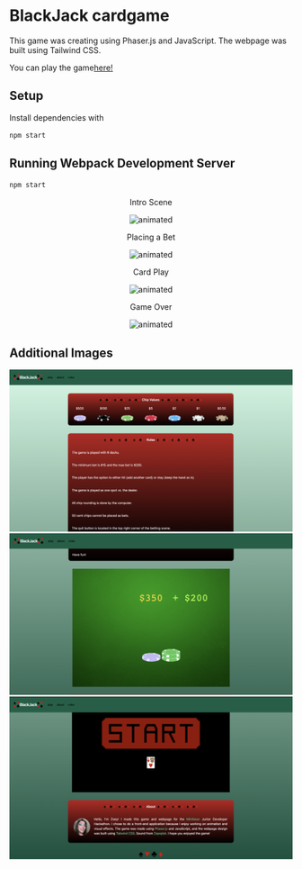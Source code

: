 # BlackJack cardgame

This game was creating using Phaser.js and JavaScript. The webpage was built using Tailwind CSS.

You can play the game[here!](https://thawing-basin-31009.herokuapp.com/)

## Setup

Install dependencies with

```sh
npm start
```

## Running Webpack Development Server

```sh
npm start
```
<p align="center">Intro Scene</p>
<p align="center">
  <img width="800" height"800" src="https://media.giphy.com/media/QH2CXyFKfyj0Tg1lHf/giphy.gif" alt="animated" />
</p>

<p align="center">Placing a Bet</p>
<p align="center">
  <img width="800" height"800" src="https://media.giphy.com/media/T66k0mf6edkKk7Xav2/giphy.gif" alt="animated" />
</p>

<p align="center">Card Play</p>
<p align="center">
  <img width="800" height"800" src="https://media.giphy.com/media/dH1tFjYgr4enEjlrsR/giphy.gif" alt="animated" />
</p>

<p align="center">Game Over</p>
<p align="center">
  <img width="800" height"800" src="https://media.giphy.com/media/HRry10UNGBWaBQaFRZ/giphy.gif" alt="animated" />
</p>

## Additional Images

![rules](https://github.com/ZoeyF75/mintbean-cardgame/blob/master/readme/rules.png?raw=true)
![chips](https://github.com/ZoeyF75/mintbean-cardgame/blob/master/readme/chips2.png?raw=true)
![about](https://github.com/ZoeyF75/mintbean-cardgame/blob/master/readme/About.png?raw=true)


